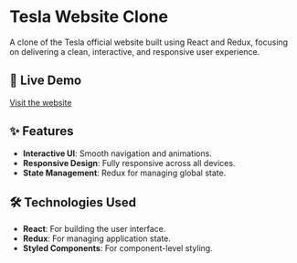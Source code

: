 # Tesla Website Clone

A clone of the Tesla official website built using React and Redux, focusing on delivering a clean, interactive, and responsive user experience.

## 🚀 Live Demo
[Visit the website](#) 

## ✨ Features
- **Interactive UI**: Smooth navigation and animations.
- **Responsive Design**: Fully responsive across all devices.
- **State Management**: Redux for managing global state.

## 🛠️ Technologies Used
- **React**: For building the user interface.
- **Redux**: For managing application state.
- **Styled Components**: For component-level styling.

